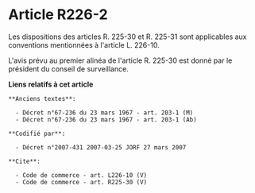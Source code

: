 # Article R226-2

Les dispositions des articles R. 225-30 et R. 225-31 sont applicables aux conventions mentionnées à l'article L. 226-10. 

L'avis prévu au premier alinéa de l'article R. 225-30 est donné par le président du conseil de surveillance.

**Liens relatifs à cet article**

	**Anciens textes**:

	  - Décret n°67-236 du 23 mars 1967 - art. 203-1 (M)
	  - Décret n°67-236 du 23 mars 1967 - art. 203-1 (Ab)

	**Codifié par**:

	  - Décret n°2007-431 2007-03-25 JORF 27 mars 2007

	**Cite**:

	  - Code de commerce - art. L226-10 (V)
	  - Code de commerce - art. R225-30 (V)
